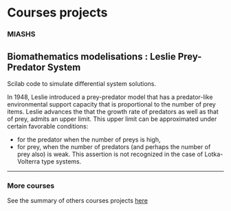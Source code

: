 # Courses projects

### MIASHS

Biomathematics modelisations : Leslie Prey-Predator System
----------------------------------------------------------

Scilab code to simulate differential system solutions.

In 1948, Leslie introduced a prey-predator model that has a predator-like environmental support capacity that is proportional to the number of prey items. Leslie advances the
that the growth rate of predators as well as that of prey, admits an upper limit. This upper limit can be approximated under certain favorable conditions:
- for the predator when the number of preys is high,
- for prey, when the number of predators (and perhaps the number of prey
also) is weak.
This assertion is not recognized in the case of Lotka-Volterra type systems.


------

### More courses

See the summary of others courses projects [here](https://github.com/tgll/COURSES-PROJECTS-list)
